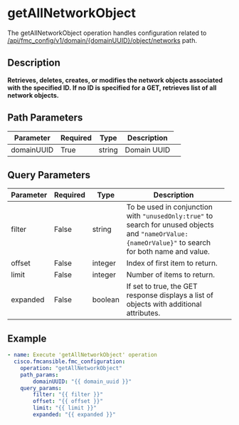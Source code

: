 # getAllNetworkObject

The getAllNetworkObject operation handles configuration related to [/api/fmc_config/v1/domain/{domainUUID}/object/networks](/paths//api/fmc_config/v1/domain/{domain_uuid}/object/networks.md) path.&nbsp;
## Description
**Retrieves, deletes, creates, or modifies the network objects associated with the specified ID. If no ID is specified for a GET, retrieves list of all network objects.**

## Path Parameters
| Parameter | Required | Type | Description |
| --------- | -------- | ---- | ----------- |
| domainUUID | True | string <td colspan=3> Domain UUID |

## Query Parameters
| Parameter | Required | Type | Description |
| --------- | -------- | ---- | ----------- |
| filter | False | string <td colspan=3> To be used in conjunction with <code>"unusedOnly:true"</code> to search for unused objects and <code>"nameOrValue:{nameOrValue}"</code> to search for both name and value. |
| offset | False | integer <td colspan=3> Index of first item to return. |
| limit | False | integer <td colspan=3> Number of items to return. |
| expanded | False | boolean <td colspan=3> If set to true, the GET response displays a list of objects with additional attributes. |

## Example
```yaml
- name: Execute 'getAllNetworkObject' operation
  cisco.fmcansible.fmc_configuration:
    operation: "getAllNetworkObject"
    path_params:
        domainUUID: "{{ domain_uuid }}"
    query_params:
        filter: "{{ filter }}"
        offset: "{{ offset }}"
        limit: "{{ limit }}"
        expanded: "{{ expanded }}"

```